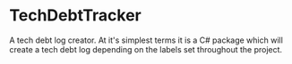 # TechDebtTracker
A tech debt log creator. At it's simplest terms it is a C# package which will create a tech debt log depending on the labels set throughout the project.
